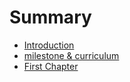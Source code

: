 # Summary

* [Introduction](README.md)
* [milestone & curriculum](milestone-and-curriculum.md)
* [First Chapter](chapter1.md)

